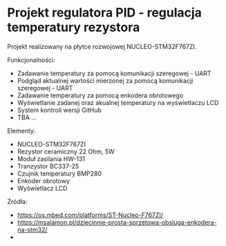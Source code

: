 # Projekt regulatora PID - regulacja temperatury rezystora

Projekt realizowany na płytce rozwojowej NUCLEO-STM32F767ZI.

Funkcjonalności:
- Zadawanie temperatury za pomocą komunikacji szeregowej - UART
- Podgląd aktualnej wartości mierzonej za pomocą komunikacji szeregowej - UART
- Zadawanie temperatury za pomocą enkodera obrotowego
- Wyświetlanie zadanej oraz akualnej temperatury na wyświetlaczu LCD
- System kontroli wersji GitHub
- TBA ...

Elementy:
- NUCLEO-STM32F767ZI
- Rezystor ceramiczny 22 Ohm, 5W
- Moduł zasilania HW-131
- Tranzystor BC337-25
- Czujnik temperatury BMP280
- Enkoder obrotowy
- Wyświetlacz LCD



Źródła:
- https://os.mbed.com/platforms/ST-Nucleo-F767ZI/
- https://msalamon.pl/dziecinnie-prosta-sprzetowa-obsluga-enkodera-na-stm32/
- 









